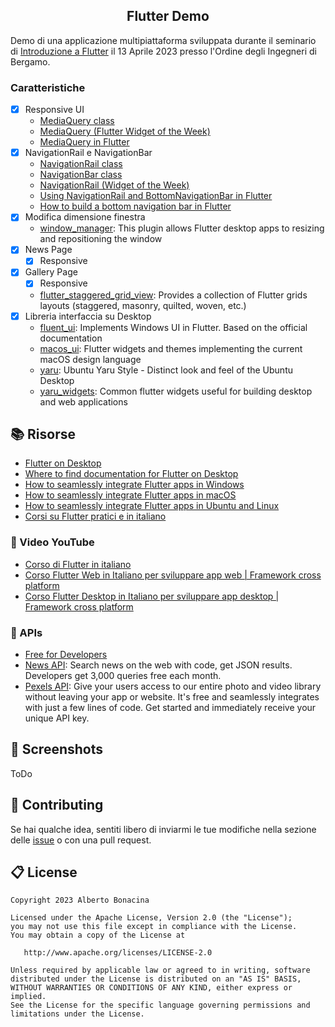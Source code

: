 <div align="center">
  <h2>Flutter Demo</h2>
</div>

Demo di una applicazione multipiattaforma sviluppata durante il seminario di [Introduzione a Flutter](https://www.isiformazione.it/ita/_V2.0_risultatiricerca.asp?apriModalEvento=true&apriModEvIdEdizione=1096&apriModEvCodOrdine=ING-BG&apriModEvTimeCheck=-1000) il 13 Aprile 2023 presso l'Ordine degli Ingegneri di Bergamo.

### Caratteristiche

* [X] Responsive UI
  * [MediaQuery class](https://api.flutter.dev/flutter/widgets/MediaQuery-class.html)
  * [MediaQuery (Flutter Widget of the Week)](https://www.youtube.com/watch?v=A3WrA4zAaPw)
  * [MediaQuery in Flutter](https://medium.com/flutter-community/mediaquery-in-flutter-4317d3fe3612)
* [X] NavigationRail e NavigationBar
  * [NavigationRail class](https://api.flutter.dev/flutter/material/NavigationRail-class.html)
  * [NavigationBar class](https://api.flutter.dev/flutter/material/NavigationBar-class.html)
  * [NavigationRail (Widget of the Week)](https://www.youtube.com/watch?v=y9xchtVTtqQ)
  * [Using NavigationRail and BottomNavigationBar in Flutter](https://www.kindacode.com/article/using-navigationrail-and-bottomnavigationbar-in-flutter/)
  * [How to build a bottom navigation bar in Flutter](https://blog.logrocket.com/how-to-build-a-bottom-navigation-bar-in-flutter/)
* [X] Modifica dimensione finestra 
  * [window_manager](https://pub.dev/packages/window_manager): This plugin allows Flutter desktop apps to resizing and repositioning the window
* [X] News Page
  * [X] Responsive
* [X] Gallery Page 
  * [X] Responsive
  * [flutter_staggered_grid_view](https://pub.dev/packages/flutter_staggered_grid_view): Provides a collection of Flutter grids layouts (staggered, masonry, quilted, woven, etc.)
* [X] Libreria interfaccia su Desktop
  * [fluent_ui](https://pub.dev/packages/fluent_ui): Implements Windows UI in Flutter. Based on the official documentation
  * [macos_ui](https://pub.dev/packages/macos_ui): Flutter widgets and themes implementing the current macOS design language
  * [yaru](https://pub.dev/packages/yaru): Ubuntu Yaru Style - Distinct look and feel of the Ubuntu Desktop
  * [yaru_widgets](https://pub.dev/packages/yaru_widgets): Common flutter widgets useful for building desktop and web applications

## 📚 Risorse

* [Flutter on Desktop](https://flutter.dev/multi-platform/desktop)
* [Where to find documentation for Flutter on Desktop](https://flutterondesktop.dev/where-to-find-documentation-for-flutter-on-desktop)
* [How to seamlessly integrate Flutter apps in Windows](https://flutterondesktop.dev/how-to-seamlessly-integrate-flutter-apps-in-windows)
* [How to seamlessly integrate Flutter apps in macOS](https://flutterondesktop.dev/how-to-seamlessly-integrate-flutter-apps-in-macos)
* [How to seamlessly integrate Flutter apps in Ubuntu and Linux](https://flutterondesktop.dev/how-to-seamlessly-integrate-flutter-apps-in-ubuntu-and-linux)
* [Corsi su Flutter pratici e in italiano](https://www.fudeo.it/#InternalCourses)

### 🎥 Video YouTube

* [Corso di Flutter in italiano](https://www.youtube.com/playlist?list=PLRQ3fAbkE3MZcEUKbJEHdxEe63aEzvKAw)
* [Corso Flutter Web in Italiano per sviluppare app web | Framework cross platform](https://www.youtube.com/watch?v=7lBwVSo1_gg)
* [Corso Flutter Desktop in Italiano per sviluppare app desktop | Framework cross platform](https://www.youtube.com/watch?v=abitI1uRelw)


### 🐝 APIs

* [Free for Developers](https://free-for.dev/#/)
* [News API](https://newsapi.org/): Search news on the web with code, get JSON results. Developers get 3,000 queries free each month.
* [Pexels API](https://www.pexels.com/api/): Give your users access to our entire photo and video library without leaving your app or website. It's free and seamlessly integrates with just a few lines of code. Get started and immediately receive your unique API key.

## 📱 Screenshots

ToDo

## 💎 Contributing

Se hai qualche idea, sentiti libero di inviarmi le tue modifiche nella sezione delle [issue](https://github.com/polilluminato/multipiattaforma-flutter-oib-2023/issues) o con una pull request.

## 📋 License

```
Copyright 2023 Alberto Bonacina

Licensed under the Apache License, Version 2.0 (the "License");
you may not use this file except in compliance with the License.
You may obtain a copy of the License at

   http://www.apache.org/licenses/LICENSE-2.0

Unless required by applicable law or agreed to in writing, software
distributed under the License is distributed on an "AS IS" BASIS,
WITHOUT WARRANTIES OR CONDITIONS OF ANY KIND, either express or implied.
See the License for the specific language governing permissions and
limitations under the License.
```